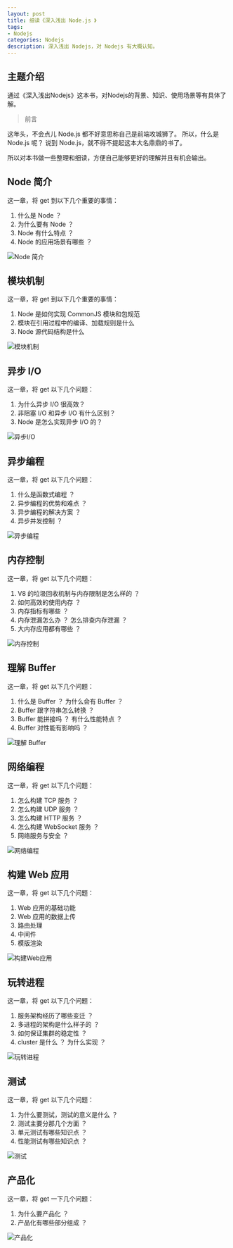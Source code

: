 ```yaml
---
layout: post
title: 细读《深入浅出 Node.js 》
tags:
- Nodejs
categories: Nodejs
description: 深入浅出 Nodejs，对 Nodejs 有大概认知。
---
```

## 主题介绍

通过《深入浅出Nodejs》这本书，对Nodejs的背景、知识、使用场景等有具体了解。

<!-- more -->

> 前言

这年头，不会点儿 Node.js 都不好意思称自己是前端攻城狮了。
所以，什么是 Node.js 呢？
说到 Node.js，就不得不提起这本大名鼎鼎的书了。

所以对本书做一些整理和细读，方便自己能够更好的理解并且有机会输出。

## Node 简介

这一章，将 get 到以下几个重要的事情：

1. 什么是 Node ？    
2. 为什么要有 Node ？
3. Node 有什么特点 ？     
4. Node 的应用场景有哪些 ？          

![Node 简介](http://ww1.sinaimg.cn/large/006tNc79ly1g44e0t5x19j32el0u0dxy.jpg)

## 模块机制

这一章，将 get 到以下几个重要的事情：

1. Node 是如何实现 CommonJS 模块和包规范
2. 模块在引用过程中的编译、加载规则是什么
3. Node 源代码结构是什么

![模块机制](http://ww2.sinaimg.cn/large/006tNc79ly1g44e1srzgyj31tu0u0kjl.jpg)

## 异步 I/O

这一章，将 get 以下几个问题：

1. 为什么异步 I/O 很高效？
2. 非阻塞 I/O 和异步 I/O 有什么区别？
3. Node 是怎么实现异步 I/O 的？

![异步I/O](http://ww3.sinaimg.cn/large/006tNc79ly1g44e24ilvfj326g0n6q9c.jpg)

## 异步编程

这一章，将 get 以下几个问题：

1. 什么是函数式编程 ？
2. 异步编程的优势和难点 ？
3. 异步编程的解决方案 ？
4. 异步并发控制 ？ 

![异步编程](http://ww3.sinaimg.cn/large/006tNc79ly1g44e2qc7n4j328c0ii43r.jpg)

## 内存控制

这一章，将 get 以下几个问题：

1. V8 的垃圾回收机制与内存限制是怎么样的 ？
2. 如何高效的使用内存 ？
3. 内存指标有哪些 ？
4. 内存泄漏怎么办 ？ 怎么排查内存泄漏 ？
5. 大内存应用都有哪些 ？

![内存控制](http://ww3.sinaimg.cn/large/006tNc79ly1g44e31y981j32ok0kek03.jpg)

## 理解 Buffer

这一章，将 get 以下几个问题：

1. 什么是 Buffer ？ 为什么会有 Buffer ？
2. Buffer 跟字符串怎么转换 ？
3. Buffer 能拼接吗 ？ 有什么性能特点 ？
4. Buffer 对性能有影响吗 ？

![理解 Buffer](http://ww2.sinaimg.cn/large/006tNc79ly1g44e3deuyxj327k0g6wjd.jpg)

## 网络编程

这一章，将 get 以下几个问题：

1. 怎么构建 TCP 服务 ？
2. 怎么构建 UDP 服务 ？
3. 怎么构建 HTTP 服务 ？
4. 怎么构建 WebSocket 服务 ？
5. 网络服务与安全 ？

![网络编程](http://ww2.sinaimg.cn/large/006tNc79ly1g44e3q449sj32r80tyaim.jpg)

## 构建 Web 应用

这一章，将 get 以下几个问题：

1. Web 应用的基础功能
2. Web 应用的数据上传
3. 路由处理
4. 中间件
5. 模版渲染

![构建Web应用](http://ww2.sinaimg.cn/large/006tNc79ly1g44e42git3j31o30u04ci.jpg)

## 玩转进程

这一章，将 get 以下几个问题：

1. 服务架构经历了哪些变迁 ？
2. 多进程的架构是什么样子的 ？
3. 如何保证集群的稳定性 ？
4. cluster 是什么 ？ 为什么实现 ？

![玩转进程](http://ww3.sinaimg.cn/large/006tNc79ly1g44e4fmuizj31te0u0dph.jpg)

## 测试

这一章，将 get 以下几个问题：

1. 为什么要测试，测试的意义是什么 ？
2. 测试主要分那几个方面 ？
3. 单元测试有哪些知识点 ？
4. 性能测试有哪些知识点 ？

![测试](http://ww2.sinaimg.cn/large/006tNc79ly1g44e4vzim2j31ub0u0tgk.jpg)

## 产品化

这一章，将 get 一下几个问题：

1. 为什么要产品化 ？
2. 产品化有哪些部分组成 ？

![产品化](http://ww1.sinaimg.cn/large/006tNc79ly1g44e56omtwj31960u0n6z.jpg)




